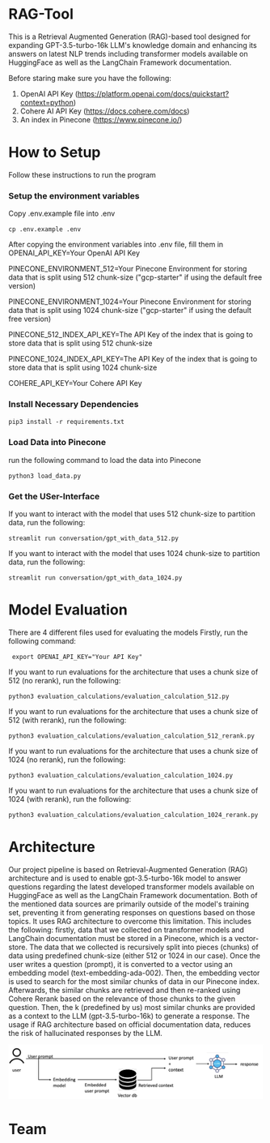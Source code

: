 # RAG-Tool
This is a Retrieval Augmented Generation (RAG)-based tool designed for expanding GPT-3.5-turbo-16k LLM's knowledge domain and enhancing its answers on latest NLP trends including transformer models available on HuggingFace as well as the LangChain Framework documentation.

Before staring make sure you have the following:
1. OpenAI API Key (https://platform.openai.com/docs/quickstart?context=python)
2. Cohere AI API Key (https://docs.cohere.com/docs)
3. An index in Pinecone (https://www.pinecone.io/)
# How to Setup
Follow these instructions to run the program
### Setup the environment variables
Copy .env.example file into .env

```shell
cp .env.example .env
```

After copying the environment variables into .env file, fill them in
OPENAI_API_KEY=Your OpenAI API Key

PINECONE_ENVIRONMENT_512=Your Pinecone Environment for storing data that is split using 512 chunk-size ("gcp-starter" if using the default free version)

PINECONE_ENVIRONMENT_1024=Your Pinecone Environment for storing data that is split using 1024 chunk-size ("gcp-starter" if using the default free version)

PINECONE_512_INDEX_API_KEY=The API Key of the index that is going to store data that is split using 512 chunk-size

PINECONE_1024_INDEX_API_KEY=The API Key of the index that is going to store data that is split using 1024 chunk-size

COHERE_API_KEY=Your Cohere API Key

### Install Necessary Dependencies

```shell
pip3 install -r requirements.txt
```

### Load Data into Pinecone
run the following command to load the data into Pinecone

```shell
python3 load_data.py
```

### Get the USer-Interface
If you want to interact with the model that uses 512 chunk-size to partition data, run the following:

```shell
streamlit run conversation/gpt_with_data_512.py
```

If you want to interact with the model that uses 1024 chunk-size to partition data, run the following:

```shell
streamlit run conversation/gpt_with_data_1024.py
```

# Model Evaluation
There are 4 different files used for evaluating the models
Firstly, run the following command:

```shell
 export OPENAI_API_KEY="Your API Key" 
```
If you want to run evaluations for the architecture that uses a chunk size of 512 (no rerank), run the following:

```shell
python3 evaluation_calculations/evaluation_calculation_512.py
```

If you want to run evaluations for the architecture that uses a chunk size of 512 (with rerank), run the following:

```shell
python3 evaluation_calculations/evaluation_calculation_512_rerank.py
```

If you want to run evaluations for the architecture that uses a chunk size of 1024 (no rerank), run the following:

```shell
python3 evaluation_calculations/evaluation_calculation_1024.py
```

If you want to run evaluations for the architecture that uses a chunk size of 1024 (with rerank), run the following:

```shell
python3 evaluation_calculations/evaluation_calculation_1024_rerank.py
```

# Architecture
Our project pipeline is based on Retrieval-Augmented Generation (RAG) architecture and is used to enable gpt-3.5-turbo-16k model to answer questions regarding the latest developed transformer models available on HuggingFace as well as the LangChain Framework documentation. Both of the mentioned data sources are primarily outside of the model's training set, preventing it from generating responses on questions based on those topics.
It uses RAG architecture to overcome this limitation. This includes the following: firstly, data that we collected on transformer models and LangChain documentation must be stored in a Pinecone, which is a vector-store. The data that we collected is recursively split into pieces (chunks) of data using predefined chunk-size (either 512 or 1024 in our case). Once the user writes a question (prompt), it is converted to a vector using an embedding model (text-embedding-ada-002). Then, the embedding vector is used to search for the most similar chunks of data in our Pinecone index. Afterwards, the similar chunks are retrieved and then re-ranked using Cohere Rerank based on the relevance of those chunks to the given question. Then, the k (predefined by us) most similar chunks are provided as a context to the LLM (gpt-3.5-turbo-16k) to generate a response. The usage if RAG architecture based on official documentation data, reduces the risk of hallucinated responses by the LLM. 

![Architecture Diagram](architecture_diagram.png)

# Team
